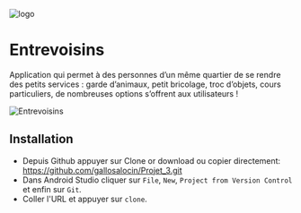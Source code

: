 ![logo](https://user-images.githubusercontent.com/49925096/74335193-f1c96a00-4d9b-11ea-971b-462fa9c40d2d.png)

# Entrevoisins
Application qui permet à des personnes d’un même quartier de se rendre des petits services : garde d’animaux, petit bricolage, troc d’objets, cours particuliers, de nombreuses options s’offrent aux utilisateurs !

![Entrevoisins](https://user-images.githubusercontent.com/49925096/74235101-98dfd000-4cce-11ea-91a1-b6fdea781b34.gif)

## Installation
- Depuis Github appuyer sur Clone or download ou copier directement: https://github.com/gallosalocin/Projet_3.git
- Dans Android Studio cliquer sur `File`, `New`, `Project from Version Control` et enfin sur `Git`.
- Coller l'URL et appuyer sur `clone`.

